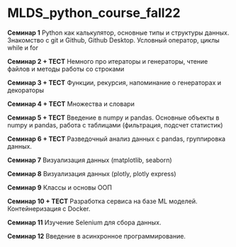# MLDS_python_course_fall22

**Семинар 1**
Python как калькулятор, основные типы и структуры данных. Знакомство с git и Github, Github Desktop. Условный оператор, циклы while и for

**Семинар 2 + ТЕСТ**
Немного про итераторы и генераторы, чтение файлов и методы работы со строками

**Семинар 3 + ТЕСТ**
Функции, рекурсия, напоминание о генераторах и декораторы

**Семинар 4 + ТЕСТ**
Множества и словари

**Семинар 5 + ТЕСТ**
Введение в numpy и pandas. Основные объекты в numpy и pandas, работа с таблицами (фильтрация, подсчет статистик)

**Семинар 6 + ТЕСТ**
Разведочный анализ данных с pandas, группировка данных.

**Семинар 7**
Визуализация данных (matplotlib, seaborn)

**Семинар 8**
Визуализация данных (plotly, plotly express)

**Семинар 9**
Классы и основы ООП

**Семинар 10 + ТЕСТ**
Разработка сервиса на базе ML моделей. Контейнеризация с Docker.

**Семинар 11**
Изучение Selenium для сбора данных.

**Семинар 12**
Введение в асинхронное программирование.

